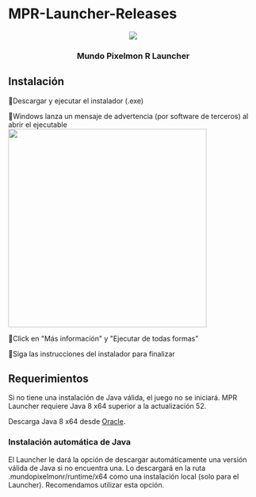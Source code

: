 # MPR-Launcher-Releases

<p align="center"><img src="https://media.discordapp.net/attachments/809159883940954133/1016422425224827043/serverlogo.png?width=300&height=300"></p>

### <p align="center"> Mundo Pixelmon R Launcher</p>


## Instalación
🔹Descargar y ejecutar el instalador (.exe)

🔹Windows lanza un mensaje de advertencia (por software de terceros) al abrir el ejecutable
<img src="https://user-images.githubusercontent.com/107780783/235060606-ea57e7e6-10d7-4d4d-a05a-bc72de17c127.png" width="400px" height="400px">

🔹Click en "Más información" y "Ejecutar de todas formas"

🔹Siga las instrucciones del instalador para finalizar

## Requerimientos
Si no tiene una instalación de Java válida, el juego no se iniciará. MPR Launcher requiere Java 8 x64 superior a la actualización 52.

Descarga Java 8 x64 desde <a href="http://www.oracle.com/technetwork/java/javase/downloads/jre8-downloads-2133155.html">Oracle</a>.

### Instalación automática de Java
El Launcher le dará la opción de descargar automáticamente una versión válida de Java si no encuentra una. Lo descargará en la ruta .mundopixelmonr/runtime/x64 como una instalación local (solo para el Launcher). Recomendamos utilizar esta opción.
